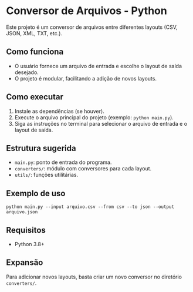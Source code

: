 # Conversor de Arquivos - Python

Este projeto é um conversor de arquivos entre diferentes layouts (CSV, JSON, XML, TXT, etc.).

## Como funciona
- O usuário fornece um arquivo de entrada e escolhe o layout de saída desejado.
- O projeto é modular, facilitando a adição de novos layouts.

## Como executar
1. Instale as dependências (se houver).
2. Execute o arquivo principal do projeto (exemplo: `python main.py`).
3. Siga as instruções no terminal para selecionar o arquivo de entrada e o layout de saída.

## Estrutura sugerida
- `main.py`: ponto de entrada do programa.
- `converters/`: módulo com conversores para cada layout.
- `utils/`: funções utilitárias.

## Exemplo de uso
```
python main.py --input arquivo.csv --from csv --to json --output arquivo.json
```

## Requisitos
- Python 3.8+

## Expansão
Para adicionar novos layouts, basta criar um novo conversor no diretório `converters/`.
